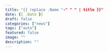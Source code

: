 ```yaml
---
title: "{{ replace .Name "-" " " | title }}"
date: {{ .Date }}
draft: false
categories: ["news"]
tags: ["auto"]
featured: false
image: ""
description: ""
---
```

